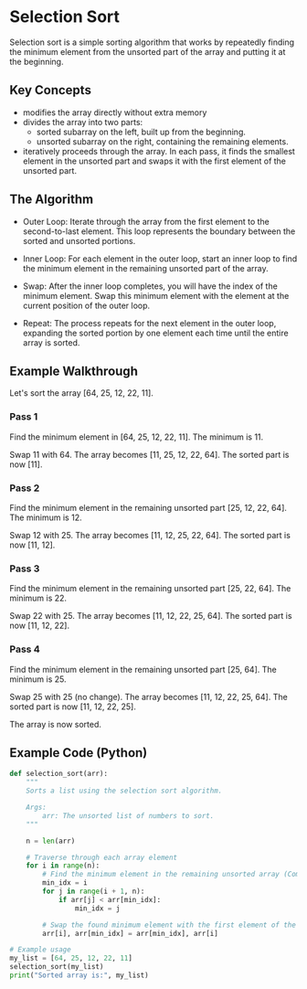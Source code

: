 # Selection Sort

Selection sort is a simple sorting algorithm that works by repeatedly finding the minimum element from the unsorted part of the array and putting it at the beginning.

## Key Concepts

- modifies the array directly without extra memory
- divides the array into two parts:
  - sorted subarray on the left, built up
    from the beginning.
  - unsorted subarray on the right, containing the remaining elements.
- iteratively proceeds through the array. In each pass, it finds the smallest element in the unsorted part and swaps it with the first element of the unsorted part.

## The Algorithm

- Outer Loop: Iterate through the array from the first element to the second-to-last element. This loop represents the boundary between the sorted and unsorted portions.

- Inner Loop: For each element in the outer loop, start an inner loop to find the minimum element in the remaining unsorted part of the array.

- Swap: After the inner loop completes, you will have the index of the minimum element. Swap this minimum element with the element at the current position of the outer loop.

- Repeat: The process repeats for the next element in the outer loop, expanding the sorted portion by one element each time until the entire array is sorted.

## Example Walkthrough

Let's sort the array [64, 25, 12, 22, 11].

### Pass 1

Find the minimum element in [64, 25, 12, 22, 11]. The minimum is 11.

Swap 11 with 64. The array becomes [11, 25, 12, 22, 64]. The sorted part is now [11].

### Pass 2

Find the minimum element in the remaining unsorted part [25, 12, 22, 64]. The minimum is 12.

Swap 12 with 25. The array becomes [11, 12, 25, 22, 64]. The sorted part is now [11, 12].

### Pass 3

Find the minimum element in the remaining unsorted part [25, 22, 64]. The minimum is 22.

Swap 22 with 25. The array becomes [11, 12, 22, 25, 64]. The sorted part is now [11, 12, 22].

### Pass 4

Find the minimum element in the remaining unsorted part [25, 64]. The minimum is 25.

Swap 25 with 25 (no change). The array becomes [11, 12, 22, 25, 64]. The sorted part is now [11, 12, 22, 25].

The array is now sorted.

## Example Code (Python)

```python
def selection_sort(arr):
    """
    Sorts a list using the selection sort algorithm.

    Args:
        arr: The unsorted list of numbers to sort.
    """

    n = len(arr)

    # Traverse through each array element
    for i in range(n):
        # Find the minimum element in the remaining unsorted array (Compare each element to every other element)
        min_idx = i
        for j in range(i + 1, n):
            if arr[j] < arr[min_idx]:
                min_idx = j

        # Swap the found minimum element with the first element of the unsorted part
        arr[i], arr[min_idx] = arr[min_idx], arr[i]

# Example usage
my_list = [64, 25, 12, 22, 11]
selection_sort(my_list)
print("Sorted array is:", my_list)
```
